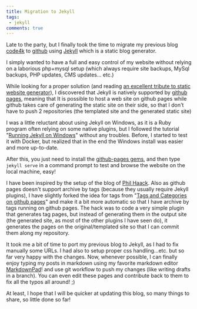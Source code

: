 ```yaml
---
title: Migration to Jekyll
tags:
 - jekyll
comments: true
---
```


Late to the party, but I finally took the time to migrate my previous blog [code4k](http://code4k.blogspot.com) to [github](https://github.com/xoofx/xoofx.github.io) using [Jekyll](http://jekyllrb.com/) which is a static blog generator. 

I simply wanted to have a full and easy control of my website without relying on a laborious php+mysql setup (which always require site backups, MySql backups, PHP updates, CMS updates... etc.)

While looking for a proper solution (and reading [an excellent tribute to static website generator](https://developmentseed.org/blog/2012/07/27/build-cms-free-websites/)), I discovered that Jekyll is natively supported by [github pages](https://pages.github.com/), meaning that It is possible to host a web site on github pages while github takes care of generating the static site on their side, so that I don't have to push 2 repositories (the templated site and the generated static site)

I was a little reluctant about using Jekyll on Windows, as it is a Ruby program often relying on some native plugins, but I followed the tutorial "[Running Jekyll on Windows](http://jekyll-windows.juthilo.com/)" without any troubles. Before, I started to test it with Docker, but realized that in the end the Windows install was easier and more up-to-date.

After this, you just need to install the [github-pages gems](https://github.com/github/pages-gem), and then type `jekyll serve` in a command prompt to test and browse the website on the local machine, easy!

I have been inspired by the setup of the blog of [Phil Haack](http://haacked.com/). Also as github pages doesn't support archive by tags (because they usually require Jekyll plugins), I have slightly forked the idea for tags from "[Tags and Categories on github pages](http://www.minddust.com/post/tags-and-categories-on-github-pages/)" and make it a bit more automatic so that I have archive by tags running on github pages. The hack was to code a very simple plugin that generates tag pages, but instead of generating them in the output site (the generated site, as most of the other plugins I have seen do), it generates the pages on the original/templated site so that I can commit them along my repository.

It took me a bit of time to port my previous blog to Jekyll, as I had to fix manually some URLs. I had also to setup proper css handling...etc. but so far very happy with the changes. 
Now, whenever possible, I can finally enjoy typing my posts in markdown using my favorite markdown editor [MarkdownPad](http://markdownpad.com/)! and use git workflow to push my changes (like writing drafts in a branch). You can even edit these pages and contribute back to them to fix all the typos all around! ;)

At least, I hope that I will be quicker at updating this blog, so many things to share, so little done so far!


